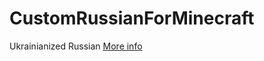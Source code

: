 # CustomRussianForMinecraft
Ukrainianized Russian
 [More info](https://den4enko.github.io/CustomRussianForMinecraft/)

